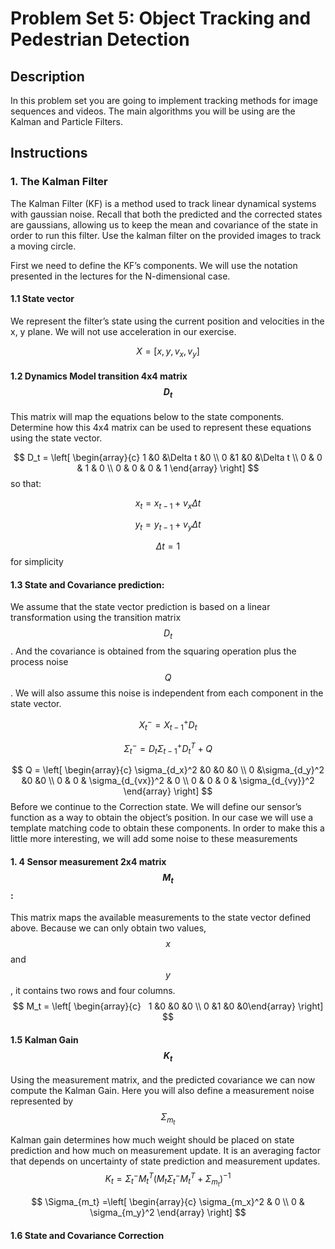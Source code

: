 # Problem Set 5: Object Tracking and Pedestrian Detection

## Description

In this problem set you are going to implement tracking methods for image sequences and videos. The main algorithms you will be using are the Kalman and Particle Filters.

## Instructions

### 1. The Kalman Filter

The Kalman Filter (KF) is a method used to track linear dynamical systems with gaussian noise. Recall that both the predicted and the corrected states are gaussians, allowing us to keep the mean and covariance of the state in order to run this filter. Use the kalman filter on the provided images to track a moving circle.

First we need to define the KF’s components. We will use the notation presented in the lectures for the N-dimensional case.

#### 1.1 State vector

We represent the filter’s state using the current position and velocities in the x, y plane. We will not use acceleration in our exercise.

$$
X= [x, y, v_x, v_y]
$$

#### 1.2 Dynamics Model transition 4x4 matrix $$ D_t$$

This matrix will map the equations below to the state components. Determine how this 4x4 matrix can be used to represent these equations using the state vector.

$$
D_t = \left[ \begin{array}{c} 1 &0 &\Delta t &0 \\ 
							  0 &1 &0 &\Delta t \\
							  0 & 0 & 1 & 0 \\
							  0 & 0 & 0 & 1
							  \end{array} \right]
$$
so that:

$$ x_t = x_{t-1} + v_x \Delta t $$

$$ y_t = y_{t-1} + v_y \Delta t$$

$$ \Delta t = 1$$ for simplicity

#### 1.3 State and Covariance prediction:

We assume that the state vector prediction is based on a linear transformation using the transition matrix $$D_t$$. And the covariance is obtained from the squaring operation plus the process noise $$Q$$. We will also assume this noise is independent from each component in the state vector.

$$X_t^- = X_{t-1}^+ D_t$$

$$\Sigma_t^- = D_t \Sigma_{t-1}^+ D_t^T + Q$$

$$
Q = \left[ \begin{array}{c} 
							  \sigma_{d_x}^2 &0 &0 &0 \\ 
							  0 &\sigma_{d_y}^2 &0 &0  \\
							  0 & 0 & \sigma_{d_{vx}}^2 & 0 \\
							  0 & 0 & 0 & \sigma_{d_{vy}}^2
							  \end{array} \right]
$$
Before we continue to the Correction state. We will define our sensor’s function as a way to obtain the object’s position. In our case we will use a template matching code to obtain these components. In order to make this a little more interesting, we will add some noise to these measurements

#### 1. 4 Sensor measurement 2x4 matrix $$M_t$$:

This matrix maps the available measurements to the state vector defined above. Because we can only obtain two values, $$x$$ and $$y$$, it contains two rows and four columns.
$$
M_t = \left[ \begin{array}{c}                               
		    1 &0 &0 &0 \\                               
		    0 &1 &0 &0\end{array} \right]
$$


#### 1.5 Kalman Gain $$K_t$$

Using the measurement matrix, and the predicted covariance we can now compute the Kalman Gain.
Here you will also define a measurement noise represented by $$\Sigma_{m_t}$$

Kalman gain determines how much weight should be placed on state prediction and how much on measurement update.  It is an averaging factor that depends on uncertainty of state prediction and measurement updates.
$$
K_t = \Sigma_t^- M_t^T(M_t \Sigma_t^- M_t^T + \Sigma_{m_t})^{-1}
$$

$$
\Sigma_{m_t} =\left[ \begin{array}{c} 
					\sigma_{m_x}^2 & 0 \\
					0 & \sigma_{m_y}^2
 			\end{array} \right]
$$

#### 1.6 State and Covariance Correction
